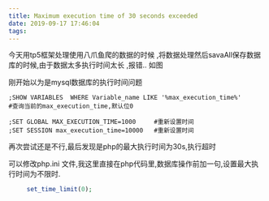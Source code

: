 ```yaml
---
title: Maximum execution time of 30 seconds exceeded
date: 2019-09-17 17:46:04
tags:
---
```

今天用tp5框架处理使用八爪鱼爬的数据的时候 ,将数据处理然后savaAll保存数据库的时候,由于数据太多执行时间太长 ,报错..
如图


刚开始以为是mysql数据库的执行时间问题

```mysql
;SHOW VARIABLES  WHERE Variable_name LIKE '%max_execution_time%'         #查询当前的max_execution_time,默认位0

;SET GLOBAL MAX_EXECUTION_TIME=1000     #重新设置时间
;SET SESSION max_execution_time=10000   #重新设置时间
```
再次尝试还是不行,最后发现是php的最大执行时间为30s,执行超时

可以修改php.ini 文件,我这里直接在php代码里,数据库操作前加一句,设置最大执行时间为不限时.
```php
     set_time_limit(0);
```

